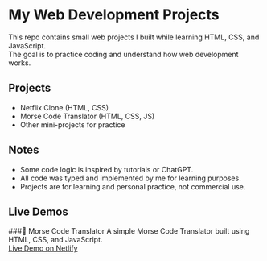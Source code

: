 # My Web Development Projects

This repo contains small web projects I built while learning HTML, CSS, and JavaScript.  
The goal is to practice coding and understand how web development works.

## Projects
- Netflix Clone (HTML, CSS)
- Morse Code Translator (HTML, CSS, JS)
- Other mini-projects for practice

## Notes
- Some code logic is inspired by tutorials or ChatGPT.
- All code was typed and implemented by me for learning purposes.
- Projects are for learning and personal practice, not commercial use.

## Live Demos
###🔹 Morse Code Translator
A simple Morse Code Translator built using HTML, CSS, and JavaScript.  
[Live Demo on Netlify]([https://your-site-name.netlify.app](https://morse-code-translator-25.netlify.app/))


 
